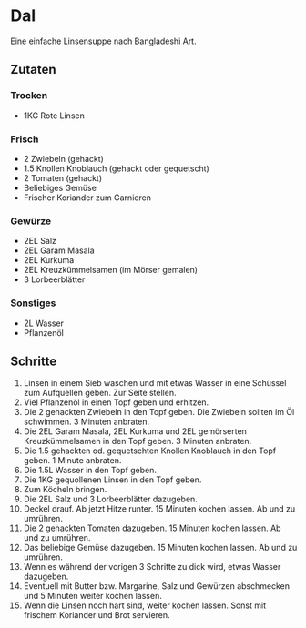 # Dal

Eine einfache Linsensuppe nach Bangladeshi Art.

## Zutaten

### Trocken

- 1KG Rote Linsen

### Frisch

- 2 Zwiebeln (gehackt)
- 1.5 Knollen Knoblauch (gehackt oder gequetscht)
- 2 Tomaten (gehackt)
- Beliebiges Gemüse
- Frischer Koriander zum Garnieren

### Gewürze

- 2EL Salz
- 2EL Garam Masala
- 2EL Kurkuma
- 2EL Kreuzkümmelsamen (im Mörser gemalen)
- 3 Lorbeerblätter

### Sonstiges

- 2L Wasser
- Pflanzenöl

## Schritte

1. Linsen in einem Sieb waschen und mit etwas Wasser in eine Schüssel zum Aufquellen geben. Zur Seite stellen.
2. Viel Pflanzenöl in einen Topf geben und erhitzen.
3. Die 2 gehackten Zwiebeln in den Topf geben. Die Zwiebeln sollten im Öl schwimmen. 3 Minuten anbraten.
4. Die 2EL Garam Masala, 2EL Kurkuma und 2EL gemörserten Kreuzkümmelsamen in den Topf geben. 3 Minuten anbraten.
5. Die 1.5 gehackten od. gequetschten Knollen Knoblauch in den Topf geben. 1 Minute anbraten.
6. Die 1.5L Wasser in den Topf geben.
7. Die 1KG gequollenen Linsen in den Topf geben.
8. Zum Köcheln bringen.
9. Die 2EL Salz und 3 Lorbeerblätter dazugeben.
10. Deckel drauf. Ab jetzt Hitze runter. 15 Minuten kochen lassen. Ab und zu umrühren.
11. Die 2 gehackten Tomaten dazugeben. 15 Minuten kochen lassen. Ab und zu umrühren.
12. Das beliebige Gemüse dazugeben. 15 Minuten kochen lassen. Ab und zu umrühren.
13. Wenn es während der vorigen 3 Schritte zu dick wird, etwas Wasser dazugeben.
14. Eventuell mit Butter bzw. Margarine, Salz und Gewürzen abschmecken und 5 Minuten weiter kochen lassen.
15. Wenn die Linsen noch hart sind, weiter kochen lassen. Sonst mit frischem Koriander und Brot servieren.
